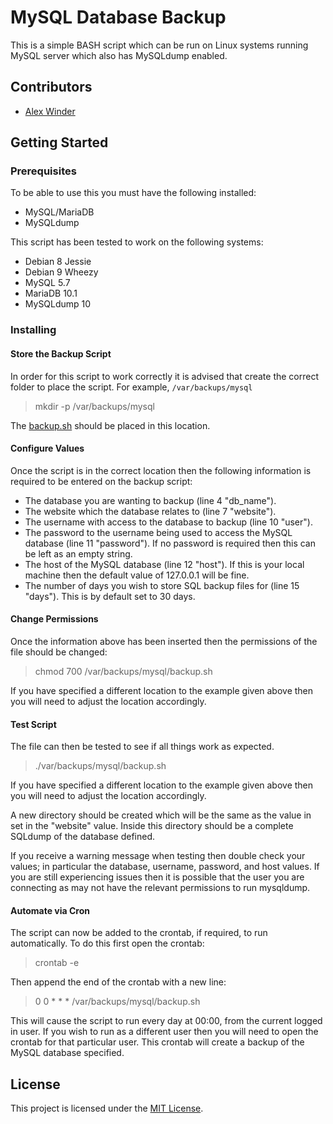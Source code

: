 # MySQL Database Backup

This is a simple BASH script which can be run on Linux systems running MySQL server which also has MySQLdump enabled.

## Contributors

- [Alex Winder](https://www.alexwinder.uk) 

## Getting Started

### Prerequisites

To be able to use this you must have the following installed:

- MySQL/MariaDB
- MySQLdump

This script has been tested to work on the following systems:

- Debian 8 Jessie
- Debian 9 Wheezy
- MySQL 5.7
- MariaDB 10.1
- MySQLdump 10

### Installing

#### Store the Backup Script

In order for this script to work correctly it is advised that create the correct folder to place the script. For example, ```/var/backups/mysql```

> mkdir -p /var/backups/mysql

The [backup.sh](backup.sh) should be placed in this location.

#### Configure Values

Once the script is in the correct location then the following information is required to be entered on the backup script:

- The database you are wanting to backup (line 4 "db_name").
- The website which the database relates to (line 7 "website").
- The username with access to the database to backup (line 10 "user").
- The password to the username being used to access the MySQL database (line 11 "password"). If no password is required then this can be left as an empty string.
- The host of the MySQL database (line 12 "host"). If this is your local machine then the default value of 127.0.0.1 will be fine.
- The number of days you wish to store SQL backup files for (line 15 "days"). This is by default set to 30 days.

#### Change Permissions

Once the information above has been inserted then the permissions of the file should be changed:

> chmod 700 /var/backups/mysql/backup.sh

If you have specified a different location to the example given above then you will need to adjust the location accordingly.

#### Test Script

The file can then be tested to see if all things work as expected.

> ./var/backups/mysql/backup.sh

If you have specified a different location to the example given above then you will need to adjust the location accordingly.

A new directory should be created which will be the same as the value in set in the "website" value. Inside this directory should be a complete SQLdump of the database defined.

If you receive a warning message when testing then double check your values; in particular the database, username, password, and host values. If you are still experiencing issues then it is possible that the user you are connecting as may not have the relevant permissions to run mysqldump.

#### Automate via Cron

The script can now be added to the crontab, if required, to run automatically. To do this first open the crontab:

> crontab -e

Then append the end of the crontab with a new line:

> 0 0 * * * /var/backups/mysql/backup.sh

This will cause the script to run every day at 00:00, from the current logged in user. If you wish to run as a different user then you will need to open the crontab for that particular user. This crontab will create a backup of the MySQL database specified.

## License

This project is licensed under the [MIT License](LICENSE.md).